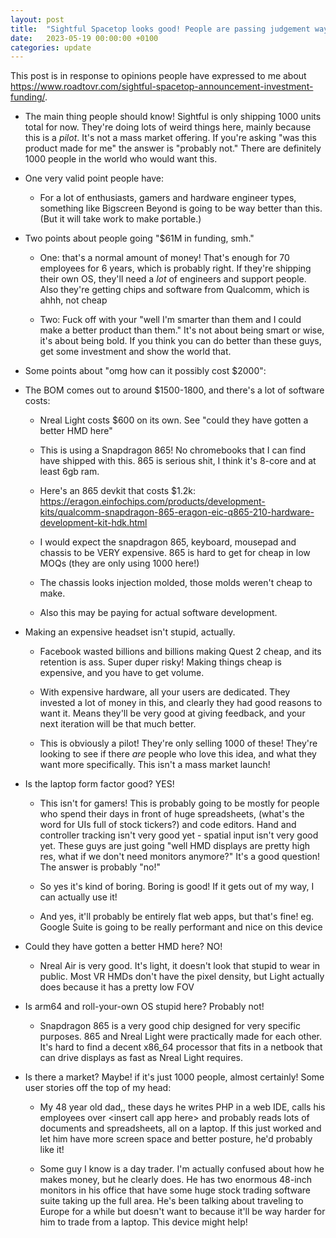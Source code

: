 ```yaml
---
layout: post
title:  "Sightful Spacetop looks good! People are passing judgement way too fast."
date:   2023-05-19 00:00:00 +0100
categories: update
---
```


This post is in response to opinions people have expressed to me about <https://www.roadtovr.com/sightful-spacetop-announcement-investment-funding/>.

- The main thing people should know! Sightful is only shipping 1000 units total for now. They're doing lots of weird things here, mainly because this is a _pilot_. It's not a mass market offering. If you're asking "was this product made for me" the answer is "probably not." There are definitely 1000 people in the world who would want this.

- One very valid point people have:
  - For a lot of enthusiasts, gamers and hardware engineer types, something like Bigscreen Beyond is going to be way better than this. (But it will take work to make portable.)



- Two points about people going "$61M in funding, smh."

  - One: that's a normal amount of money! That's enough for 70 employees for 6 years, which is probably right. If they're shipping their own OS, they'll need a *lot* of engineers and support people. Also they're getting chips and software from Qualcomm, which is ahhh, not cheap

  - Two: Fuck off with your "well I'm smarter than them and I could make a better product than them." It's not about being smart or wise, it's about being bold. If you think you can do better than these guys, get some investment and show the world that.

- Some points about "omg how can it possibly cost $2000":

- The BOM comes out to around $1500-1800, and there's a lot of software costs:

  - Nreal Light costs $600 on its own. See "could they have gotten a better HMD here"

  - This is using a Snapdragon 865! No chromebooks that I can find have shipped with this. 865 is serious shit, I think it's 8-core and at least 6gb ram.

  - Here's an 865 devkit that costs $1.2k: <https://eragon.einfochips.com/products/development-kits/qualcomm-snapdragon-865-eragon-eic-q865-210-hardware-development-kit-hdk.html>

  - I would expect the snapdragon 865, keyboard, mousepad and chassis to be VERY expensive. 865 is hard to get for cheap in low MOQs (they are only using 1000 here!)

  - The chassis looks injection molded, those molds weren't cheap to make.

  - Also this may be paying for actual software development.

- Making an expensive headset isn't stupid, actually.

  - Facebook wasted billions and billions making Quest 2 cheap, and its retention is ass. Super duper risky! Making things cheap is expensive, and you have to get volume.

  - With expensive hardware, all your users are dedicated. They invested a lot of money in this, and clearly they had good reasons to want it. Means they'll be very good at giving feedback, and your next iteration will be that much better.

  - This is obviously a pilot! They're only selling 1000 of these! They're looking to see if there *are* people who love this idea, and what they want more specifically. This isn't a mass market launch!

- Is the laptop form factor good? YES!

  - This isn't for gamers! This is probably going to be mostly for people who spend their days in front of huge spreadsheets, (what's the word for UIs full of stock tickers?) and code editors. Hand and controller tracking isn't very good yet - spatial input isn't very good yet. These guys are just going "well HMD displays are pretty high res, what if we don't need monitors anymore?" It's a good question! The answer is probably "no!"

  - So yes it's kind of boring. Boring is good! If it gets out of my way, I can actually use it!

  - And yes, it'll probably be entirely flat web apps, but that's fine! eg. Google Suite is going to be really performant and nice on this device

- Could they have gotten a better HMD here? NO!

  - Nreal Air is very good. It's light, it doesn't look that stupid to wear in public. Most VR HMDs don't have the pixel density, but Light actually does because it has a pretty low FOV

- Is arm64 and roll-your-own OS stupid here? Probably not!

  - Snapdragon 865 is a very good chip designed for very specific purposes. 865 and Nreal Light were practically made for each other. It's hard to find a decent x86_64 processor that fits in a netbook that can drive displays as fast as Nreal Light requires.

- Is there a market? Maybe! if it's just 1000 people, almost certainly! Some user stories off the top of my head:

  - My 48 year old dad,, these days he writes PHP in a web IDE, calls his employees over \<insert call app here\> and probably reads lots of documents and spreadsheets, all on a laptop. If this just worked and let him have more screen space and better posture, he'd probably like it!

  - Some guy I know is a day trader. I'm actually confused about how he makes money, but he clearly does. He has two enormous 48-inch monitors in his office that have some huge stock trading software suite taking up the full area. He's been talking about traveling to Europe for a while but doesn't want to because it'll be way harder for him to trade from a laptop. This device might help!
